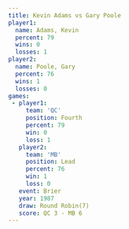 ```yaml
---
title: Kevin Adams vs Gary Poole
player1:            
  name: Adams, Kevin
  percent: 79       
  wins: 0           
  losses: 1         
player2:            
  name: Poole, Gary 
  percent: 76       
  wins: 1           
  losses: 0         
games:
 - player1:          
     team: 'QC'      
     position: Fourth
     percent: 79     
     win: 0          
     loss: 1         
   player2:        
     team: 'MB'    
     position: Lead
     percent: 76   
     win: 1        
     loss: 0       
   event: Brier        
   year: 1987          
   draw: Round Robin(7)
   score: QC 3 - MB 6  
---
```

